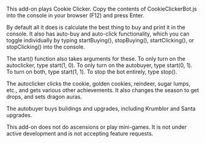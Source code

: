 This add-on plays Cookie Clicker. Copy the contents of CookieClickerBot.js into the console in your browser (F12) and press Enter.

By default all it does is calculate the best thing to buy and print it in the console. It also has auto-buy and auto-click functionality, which you can toggle individually by typing startBuying(), stopBuying(), startClicking(), or stopClicking() into the console.

The start() function also takes arguments for these. To only turn on the autoclicker, type start(1, 0). To only turn on the autobuyer, type start(0, 1). To turn on both, type start(1, 1). To stop the bot entirely, type stop().

The autoclicker clicks the cookie, golden cookies, reindeer, sugar lumps, etc., and gets various other achievements. It also changes the season to get drops, and sets dragon auras.

The autobuyer buys buildings and upgrades, including Krumblor and Santa upgrades.

This add-on does not do ascensions or play mini-games. It is not under active development and is not accepting feature requests.